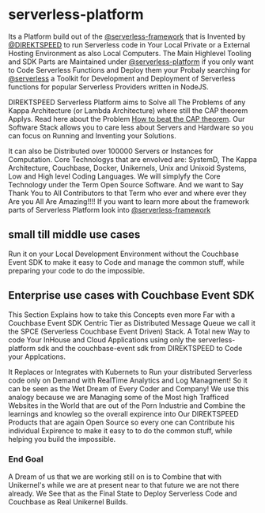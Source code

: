 # serverless-platform
Its a Platform build out of the [@serverless-framework](https://github.com/serverless-framework) that is Invented by [@DIREKTSPEED](https://github.com/direktspeed/) to run Serverless code in Your Local Private or a External Hosting Environment as also Local Computers. The Main Highlevel Tooling and SDK Parts are Maintained under [@serverless-platform](https://github.com/serverless-platform) if you only want to Code Serverless Functions and Deploy them your Probaly searching for [@serverless](https://github.com/serverless) a Toolkit for Development and Deployment of Serverless functions for popular Serverless Providers written in NodeJS.

DIREKTSPEED Serverless Platform aims to Solve all The Problems of any Kappa Architecture (or Lambda Architecture) where still the CAP theorem Applys.
Read here about the Problem [How to beat the CAP theorem](http://nathanmarz.com/blog/how-to-beat-the-cap-theorem.html). Our Software Stack allows you to care less about Servers and Hardware so you can focus on Running and Inventing your Solutions.

It can also be Distributed over 100000 Servers or Instances for Computation. Core Technologys that are envolved are: SystemD, The Kappa Architecture, Couchbase, Docker, Unikernels, Unix and Unixoid Systems, Low and High level Coding Languages. We will simplyfy the Core Technology under the Term Open Source Software. And we want to Say Thank You to All Contributors to that Term who ever and where ever they Are you All Are Amazing!!!! If you want to learn more about the framework parts of Serverless Platform look into [@serverless-framework](https://github.com/serverless-framework)



## small till middle use cases
Run it on your Local Development Environment without the Couchbase Event SDK to make it easy to Code and manage the common stuff, while preparing your code to do the impossible.

## Enterprise use cases with Couchbase Event SDK
This Section Explains how to take this Concepts even more Far with a Couchbase Event SDK Centric Tier as Distributed Message Queue we call it the SPCE (Serverless Couchbase Event Driven) Stack. A Total new Way to code Your InHouse and Cloud Applications using only the serverless-platform sdk and the couchbase-event sdk from DIREKTSPEED to Code your Applcations.

It Replaces or Integrates with Kubernets to Run your distributed Serverless code only on Demand with RealTime Analytics and Log Managment! So it can be seen as the Wet Dream of Every Coder and Company! We use this analogy because we are Managing some of the Most high Trafficed Websites in the World that are out of the Porn Industrie and Combine the learnings and knowleg so the overall expirence into Our DIREKTSPEED Products that are again Open Source so every one can Contribute his individual Expirence to make it easy to to do the common stuff, while helping you build the impossible.


### End Goal
A Dream of us that we are working still on is to Combine that with Unikernel's while we are at present near to that future we are not there already. We See that as the Final State to Deploy Serverless Code and Couchbase as Real Unikernel Builds.
